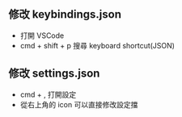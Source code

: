 ## 修改 keybindings.json
- 打開 VSCode
- cmd + shift + p 搜尋 keyboard shortcut(JSON)


## 修改 settings.json
- cmd + , 打開設定
- 從右上角的 icon 可以直接修改設定擋